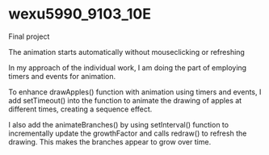 # wexu5990_9103_10E
Final project

The animation starts automatically without mouseclicking or refreshing

In my approach of the individual work, I am doing the part of employing timers and events for animation.

To enhance drawApples() function with animation using timers and events, I add setTimeout() into the function to animate the drawing of apples at different times, creating a sequence effect. 

I also add the animateBranches() by using setInterval() function to incrementally update the growthFactor and calls redraw() to refresh the drawing. This makes the branches appear to grow over time.